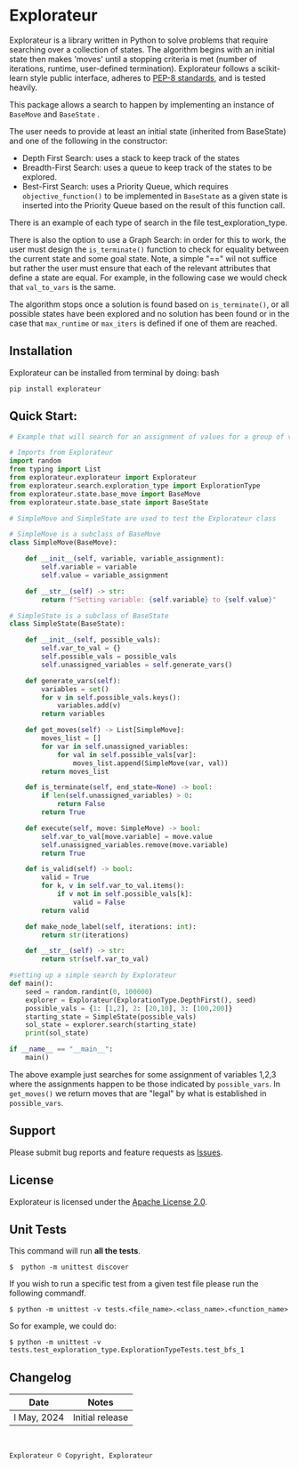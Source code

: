 # Explorateur

Explorateur is a library written in Python to solve problems that require searching over a collection of states. The algorithm begins with an initial state then makes 'moves' until a stopping criteria is met (number of iterations, runtime, user-defined termination). Explorateur follows a scikit-learn style public interface, adheres to 
[PEP-8 standards](https://www.python.org/dev/peps/pep-0008/), and is tested heavily. 

This package allows a search to happen by implementing an instance of ```BaseMove``` and ```BaseState``` .

The user needs to provide at least an initial state (inherited from BaseState) and one of the following in the constructor:
- Depth First Search: uses a stack to keep track of the states
- Breadth-First Search: uses a queue to keep track of the states to be explored. 
- Best-First Search: uses a Priority Queue, which requires ```objective_function()``` to be implemented in ```BaseState``` as a given state is inserted into the Priority Queue based on the result of this function call. 

There is an example of each type of search in the file test_exploration_type. 

There is also the option to use a Graph Search: in order for this to work, the user must design the ```is_terminate()``` function to check for equality between the current state and some goal state. Note, a simple "==" wil not suffice but rather the user must ensure that each of the relevant attributes that define a state are equal. For example, in the following case we would check that ```val_to_vars``` is the same.

The algorithm stops once a solution is found based on ```is_terminate()```, or all possible states have been explored and no solution has been found or in the case that ```max_runtime``` or ```max_iters``` is defined if one of them are reached.

## Installation

Explorateur can be installed from terminal by doing:
bash
```
pip install explorateur
```

## Quick Start:

```python
# Example that will search for an assignment of values for a group of variables

# Imports from Explorateur
import random
from typing import List
from explorateur.explorateur import Explorateur
from explorateur.search.exploration_type import ExplorationType
from explorateur.state.base_move import BaseMove
from explorateur.state.base_state import BaseState

# SimpleMove and SimpleState are used to test the Explorateur class

# SimpleMove is a subclass of BaseMove
class SimpleMove(BaseMove):

    def __init__(self, variable, variable_assignment):
        self.variable = variable
        self.value = variable_assignment

    def __str__(self) -> str:
        return f"Setting variable: {self.variable} to {self.value}"

# SimpleState is a subclass of BaseState
class SimpleState(BaseState):

    def __init__(self, possible_vals):
        self.var_to_val = {}
        self.possible_vals = possible_vals
        self.unassigned_variables = self.generate_vars()

    def generate_vars(self):
        variables = set()
        for v in self.possible_vals.keys():
            variables.add(v)
        return variables

    def get_moves(self) -> List[SimpleMove]:
        moves_list = []
        for var in self.unassigned_variables:
            for val in self.possible_vals[var]:
                moves_list.append(SimpleMove(var, val))
        return moves_list

    def is_terminate(self, end_state=None) -> bool:
        if len(self.unassigned_variables) > 0:
            return False
        return True

    def execute(self, move: SimpleMove) -> bool:
        self.var_to_val[move.variable] = move.value 
        self.unassigned_variables.remove(move.variable)
        return True

    def is_valid(self) -> bool:
        valid = True
        for k, v in self.var_to_val.items():
            if v not in self.possible_vals[k]:
                valid = False
        return valid

    def make_node_label(self, iterations: int):
        return str(iterations)

    def __str__(self) -> str:
        return str(self.var_to_val)

#setting up a simple search by Explorateur
def main():
    seed = random.randint(0, 100000)
    explorer = Explorateur(ExplorationType.DepthFirst(), seed)
    possible_vals = {1: [1,2], 2: [20,10], 3: [100,200]}
    starting_state = SimpleState(possible_vals)
    sol_state = explorer.search(starting_state)
    print(sol_state)

if __name__ == "__main__":
    main()
```

The above example just searches for some assignment of variables 1,2,3 where the assignments happen to be those indicated by ```possible_vars```. In ```get_moves()``` we return moves that are "legal" by what is established in ```possible_vars```.


## Support

Please submit bug reports and feature requests as [Issues](https://github.com/explorateur/issues).

## License

Explorateur is licensed under the [Apache License 2.0](LICENSE.md).

## Unit Tests
This command will run **all the tests**.
```
$  python -m unittest discover
```

If you wish to run a specific test from a given test file please run the following commandf.
```
$ python -m unittest -v tests.<file_name>.<class_name>.<function_name>
```
So for example, we could do:
```
$ python -m unittest -v tests.test_exploration_type.ExplorationTypeTests.test_bfs_1
```
## Changelog

| Date | Notes |
|--------|-------------|
| l May, 2024 | Initial release |

<br>

```
Explorateur © Copyright, Explorateur
````

<br>